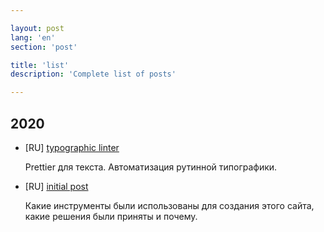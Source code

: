 ```yaml
---

layout: post
lang: 'en'
section: 'post'

title: 'list'
description: 'Сomplete list of posts'

---
```


## 2020

- [RU] [typographic linter](/post/2020/typographic_linter/)

  Prettier для текста. Автоматизация рутинной типографики.

- [RU] [initial post](/post/2020/initial_post/)

  Какие инструменты были использованы для создания этого сайта, какие решения были приняты и&nbsp;почему.
